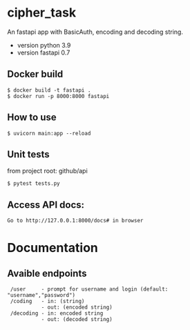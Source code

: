 # cipher_task
An fastapi app with BasicAuth, encoding and decoding string.
- version python 3.9
- version fastapi 0.7

## Docker build
```
$ docker build -t fastapi .
$ docker run -p 8000:8000 fastapi
```

## How to use
```
$ uvicorn main:app --reload
```

## Unit tests
from project root: github/api
```
$ pytest tests.py
```

## Access API docs:
```
Go to http://127.0.0.1:8000/docs# in browser
```
# Documentation
## Avaible endpoints
```
 /user     - prompt for username and login (default: "username","password")
 /coding   - in: (string)
           - out: (encoded string)
 /decoding - in: encoded string 
           - out: (decoded string)
```



